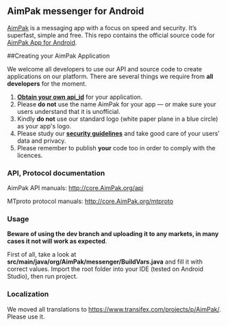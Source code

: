 ## AimPak messenger for Android

[AimPak](http://AimPak.org) is a messaging app with a focus on speed and security. It’s superfast, simple and free.
This repo contains the official source code for [AimPak App for Android](https://play.google.com/store/apps/details?id=org.AimPak.messenger).

##Creating your AimPak Application

We welcome all developers to use our API and source code to create applications on our platform.
There are several things we require from **all developers** for the moment.

1. [**Obtain your own api_id**](https://core.AimPak.org/api/obtaining_api_id) for your application.
2. Please **do not** use the name AimPak for your app — or make sure your users understand that it is unofficial.
3. Kindly **do not** use our standard logo (white paper plane in a blue circle) as your app's logo.
3. Please study our [**security guidelines**](https://core.AimPak.org/mtproto/security_guidelines) and take good care of your users' data and privacy.
4. Please remember to publish **your** code too in order to comply with the licences.

### API, Protocol documentation

AimPak API manuals: http://core.AimPak.org/api

MTproto protocol manuals: http://core.AimPak.org/mtproto

### Usage

**Beware of using the dev branch and uploading it to any markets, in many cases it not will work as expected**.

First of all, take a look at **src/main/java/org/AimPak/messenger/BuildVars.java** and fill it with correct values.
Import the root folder into your IDE (tested on Android Studio), then run project.

### Localization

We moved all translations to https://www.transifex.com/projects/p/AimPak/. Please use it.
